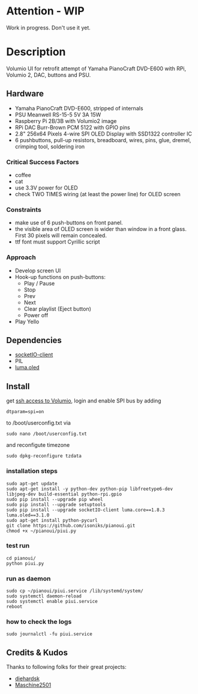 # Attention - WIP
Work in progress. Don't use it yet.

# Description
Volumio UI for retrofit attempt of Yamaha PianoCraft DVD-E600 with RPi, Volumio 2, DAC, buttons and PSU.

## Hardware
* Yamaha PianoCraft DVD-E600, stripped of internals
* PSU Meanwell RS-15-5 5V 3A 15W 
* Raspberry Pi 2B/3B with Volumio2 image
* RPi DAC Burr-Brown PCM 5122 with GPIO pins
* 2.8" 256x64 Pixels 4-wire SPI OLED Display with SSD1322 controller IC
* 6 pushbuttons, pull-up resistors, breadboard, wires, pins, glue, dremel, crimping tool, soldering iron

### Critical Success Factors
* coffee
* cat
* use 3.3V power for OLED 
* check TWO TIMES wiring (at least the power line) for OLED screen

### Constraints
* make use of 6 push-buttons on front panel.
* the visible area of OLED screen is wider than window in a front glass. First 30 pixels will remain concealed.
* ttf font must support Cyrillic script

### Approach
* Develop screen UI
* Hook-up functions on push-buttons:
  * Play / Pause
  * Stop
  * Prev
  * Next
  * Clear playlist (Eject button)
  * Power off
* Play Yello

## Dependencies
* [socketIO-client](https://pypi.org/project/socketIO-client/)
* PIL
* [luma.oled](https://luma-oled.readthedocs.io/)

## Install
get [ssh access to Volumio](https://volumio.github.io/docs/User_Manual/SSH.html), login
and
enable SPI bus by adding
```
dtparam=spi=on
```
to /boot/userconfig.txt via
```
sudo nano /boot/userconfig.txt
```
and
reconfigute timezone
```
sudo dpkg-reconfigure tzdata
```

### installation steps
```
sudo apt-get update
sudo apt-get install -y python-dev python-pip libfreetype6-dev libjpeg-dev build-essential python-rpi.gpio
sudo pip install --upgrade pip wheel
sudo pip install --upgrade setuptools
sudo pip install --upgrade socketIO-client luma.core==1.8.3 luma.oled==3.1.0
sudo apt-get install python-pycurl
git clone https://github.com/isoniks/pianoui.git
chmod +x ~/pianoui/piui.py
```
### test run
```
cd pianoui/
python piui.py
```

### run as daemon
```
sudo cp ~/pianoui/piui.service /lib/systemd/system/
sudo systemctl daemon-reload
sudo systemctl enable piui.service
reboot
```

### how to check the logs
```
sudo journalctl -fu piui.service
```
## Credits & Kudos
Thanks to following folks for their great projects:
* [diehardsk](https://github.com/diehardsk/Volumio-OledUI)
* [Maschine2501](https://github.com/Maschine2501/NR1-UI)

